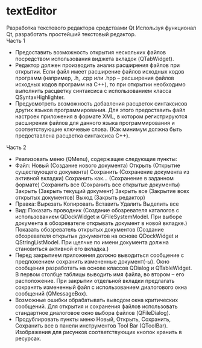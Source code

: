 # textEditor
Разработка текстового редактора средствами Qt
Используя функционал Qt, разработать простейший текстовый редактор.  
Часть 1  
* Предоставить возможность открытия нескольких файлов посредством использования виджета вкладок (QTabWidget).
* Редактор должен производить анализ расширения файлов при открытии. Если файл имеет расширение файлов исходных кодов программ (например, .h, .cpp или .hpp – расширения файлов исходных кодов программ на C++), то при открытии необходимо выполнить расцветку синтаксиса с использованием класса QSyntaxHighlighter.
* Предусмотреть возможность добавления расцветок синтаксисов других языков программирования. Для этого предоставить файл настроек приложения в формате XML, в котором регистрируются расширения файлов для данного языка программирования и соответствующие ключевые слова. (Как минимум должна быть предоставлена расцветка синтаксиса C++).  

Часть 2  
* Реализовать меню (QMenu), содержащее следующие пункты:
* Файл:  Новый (Создание нового документа) Открыть (Открытие существующего документа) Сохранить (Сохранение документа из активной вкладки) Сохранить как… (Сохранение в заданном формате) Сохранить все (Сохранить все открытые документы) Закрыть (Закрыть текущий документ) Закрыть все (Закрытие всех открытых документов) Выход (Закрыть редактор)
* Правка: Вырезать Копировать Вставить Удалить Выделить все
* Вид: Показать проводник (Создание обозревателя каталогов с использованием QDockWidget и QFileSystemModel. При выборе документа в обозревателе открывать документ в новой вкладке.) Показать обозреватель открытых документов (Создание обозревателя открытых документов на основе QDockWidget и QStringListModel. При щелчке по имени документа должна становиться активной его вкладка.)
* Перед закрытием приложения должно выводиться сообщение с предложением сохранить измененные документ(-ы). Окно сообщения разработать на основе классов QDialog и QTableWidget. В первом столбце таблицы выводить имя файла, во втором – его расположение. При закрытии отдельной вкладки предлагать сохранять измененный файл с использованием диалогового окна сообщений (QMessageBox).
* Возможные ошибки обрабатывать выводом окна критических сообщений.
Для открытия и сохранения файлов использовать стандартное диалоговое окно выбора файлов (QFileDialog).
* Продублировать пункты меню Новый, Открыть, Сохранить, Сохранить все в панели инструментов Tool Bar (QToolBar). Изображения для рисунков соответствующих кнопок хранить в ресурсах. 
